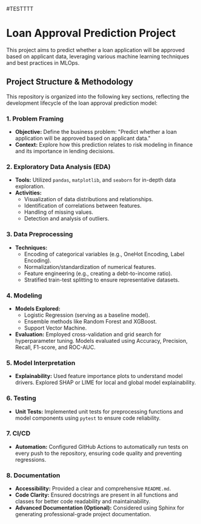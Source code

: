 #TESTTTT


# Loan Approval Prediction Project

This project aims to predict whether a loan application will be approved based on applicant data, leveraging various machine learning techniques and best practices in MLOps.

## Project Structure & Methodology

This repository is organized into the following key sections, reflecting the development lifecycle of the loan approval prediction model:

### 1. Problem Framing
* **Objective:** Define the business problem: "Predict whether a loan application will be approved based on applicant data."
* **Context:** Explore how this prediction relates to risk modeling in finance and its importance in lending decisions.

### 2. Exploratory Data Analysis (EDA)
* **Tools:** Utilized `pandas`, `matplotlib`, and `seaborn` for in-depth data exploration.
* **Activities:**
    * Visualization of data distributions and relationships.
    * Identification of correlations between features.
    * Handling of missing values.
    * Detection and analysis of outliers.

### 3. Data Preprocessing
* **Techniques:**
    * Encoding of categorical variables (e.g., OneHot Encoding, Label Encoding).
    * Normalization/standardization of numerical features.
    * Feature engineering (e.g., creating a debt-to-income ratio).
    * Stratified train-test splitting to ensure representative datasets.

### 4. Modeling
* **Models Explored:**
    * Logistic Regression (serving as a baseline model).
    * Ensemble methods like Random Forest and XGBoost.
    * Support Vector Machine.
* **Evaluation:** Employed cross-validation and grid search for hyperparameter tuning. Models evaluated using Accuracy, Precision, Recall, F1-score, and ROC-AUC.

### 5. Model Interpretation
* **Explainability:** Used feature importance plots to understand model drivers. Explored SHAP or LIME for local and global model explainability.

### 6. Testing
* **Unit Tests:** Implemented unit tests for preprocessing functions and model components using `pytest` to ensure code reliability.

### 7. CI/CD
* **Automation:** Configured GitHub Actions to automatically run tests on every push to the repository, ensuring code quality and preventing regressions.

### 8. Documentation
* **Accessibility:** Provided a clear and comprehensive `README.md`.
* **Code Clarity:** Ensured docstrings are present in all functions and classes for better code readability and maintainability.
* **Advanced Documentation (Optional):** Considered using Sphinx for generating professional-grade project documentation.